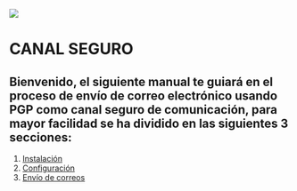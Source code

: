 


![](http://www.recorcholis.net/blog/wp-content/uploads/2009/10/pgp_logo.jpg)


# **CANAL SEGURO**

## Bienvenido, el siguiente manual te guiará en el proceso de envío de correo electrónico usando PGP como canal seguro de comunicación, para mayor facilidad se ha dividido en las siguientes 3 secciones:


1. [Instalación](https://github.com/el3ctron/canal_seguro/blob/master/instalacion.md)
2. [Configuración](https://github.com/el3ctron/canal_seguro/blob/master/configuracion.md)
3. [Envío de correos](https://github.com/el3ctron/canal_seguro/blob/master/enviando.md)

